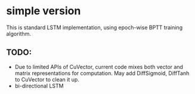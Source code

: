simple version
===
This is standard LSTM implementation, using epoch-wise BPTT training algorithm.

TODO:  
---
* Due to limited APIs of CuVector, current code mixes both vector and matrix representations for computation. 
May add DiffSigmoid, DiffTanh to CuVector to clean it up.
* bi-directional LSTM  

